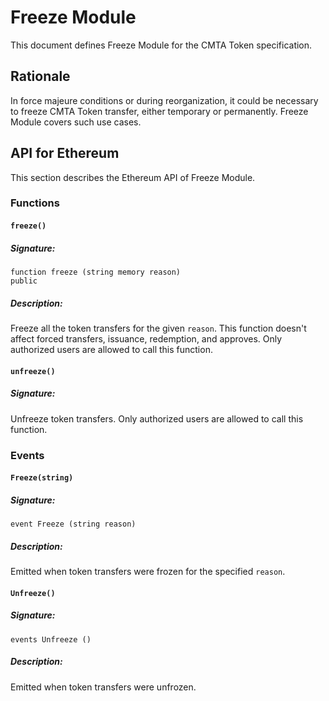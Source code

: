 # Freeze Module

This document defines Freeze Module for the CMTA Token specification.

## Rationale

In force majeure conditions or during reorganization, it could be necessary to freeze CMTA Token transfer, either temporary or permanently.
Freeze Module covers such use cases.

## API for Ethereum

This section describes the Ethereum API of Freeze Module.

### Functions

#### `freeze()`

##### Signature:

    function freeze (string memory reason)
    public

##### Description:

Freeze all the token transfers for the given `reason`.
This function doesn't affect forced transfers, issuance, redemption, and approves.
Only authorized users are allowed to call this function.

#### `unfreeze()`

##### Signature:

Unfreeze token transfers.
Only authorized users are allowed to call this function.

### Events

#### `Freeze(string)`

##### Signature:

    event Freeze (string reason)

##### Description:

Emitted when token transfers were frozen for the specified `reason`.

#### `Unfreeze()`

##### Signature:

    events Unfreeze ()

##### Description:

Emitted when token transfers were unfrozen.
